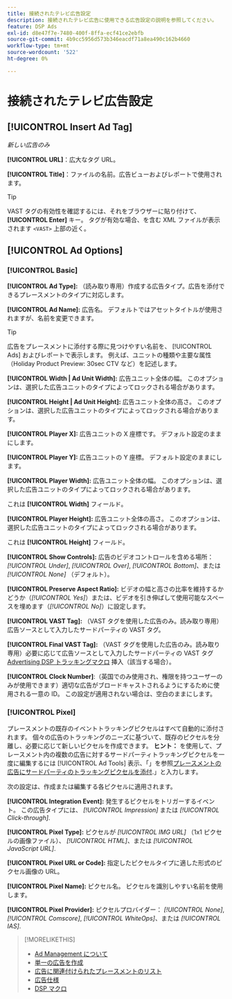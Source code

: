 ```yaml
---
title: 接続されたテレビ広告設定
description: 接続されたテレビ広告に使用できる広告設定の説明を参照してください。
feature: DSP Ads
exl-id: d8e47f7e-7480-400f-8ffa-ecf41ce2ebfb
source-git-commit: 4b9cc5956d573b346eacdf71a8ea490c162b4660
workflow-type: tm+mt
source-wordcount: '522'
ht-degree: 0%

---
```


# 接続されたテレビ広告設定

## [!UICONTROL Insert Ad Tag]

*新しい広告のみ*

**[!UICONTROL URL]**：広大なタグ URL。

**[!UICONTROL Title]**：ファイルの名前。広告ビューおよびレポートで使用されます。

>[!TIP]
>
> VAST タグの有効性を確認するには、それをブラウザーに貼り付けて、 **[!UICONTROL Enter]** キー。 タグが有効な場合、を含む XML ファイルが表示されます `<VAST>` 上部の近く。

## [!UICONTROL Ad Options]

### [!UICONTROL Basic]

**[!UICONTROL Ad Type]:** （読み取り専用）作成する広告タイプ。広告を添付できるプレースメントのタイプに対応します。

**[!UICONTROL Ad Name]:** 広告名。 デフォルトではアセットタイトルが使用されますが、名前を変更できます。

>[!TIP]
>
> 広告をプレースメントに添付する際に見つけやすい名前を、 [!UICONTROL Ads] およびレポートで表示します。 例えば、ユニットの種類や主要な属性（Holiday Product Preview: 30sec CTV など）を記述します。

**[!UICONTROL Width | Ad Unit Width]:** 広告ユニット全体の幅。 このオプションは、選択した広告ユニットのタイプによってロックされる場合があります。

**[!UICONTROL Height | Ad Unit Height]:** 広告ユニット全体の高さ。 このオプションは、選択した広告ユニットのタイプによってロックされる場合があります。

**[!UICONTROL Player X]:** 広告ユニットの X 座標です。 デフォルト設定のままにします。

**[!UICONTROL Player Y]:** 広告ユニットの Y 座標。 デフォルト設定のままにします。

**[!UICONTROL Player Width]:** 広告ユニット全体の幅。 このオプションは、選択した広告ユニットのタイプによってロックされる場合があります。

これは **[!UICONTROL Width]** フィールド。

**[!UICONTROL Player Height]:** 広告ユニット全体の高さ。 このオプションは、選択した広告ユニットのタイプによってロックされる場合があります。

これは **[!UICONTROL Height]** フィールド。

**[!UICONTROL Show Controls]:** 広告のビデオコントロールを含める場所： *[!UICONTROL Under]*, *[!UICONTROL Over]*, *[!UICONTROL Bottom]*、または *[!UICONTROL None]* （デフォルト）。

**[!UICONTROL Preserve Aspect Ratio]:** ビデオの幅と高さの比率を維持するかどうか（*[!UICONTROL Yes]*）または、ビデオを引き伸ばして使用可能なスペースを埋めます（*[!UICONTROL No]*）に設定します。

**[!UICONTROL VAST Tag]:** （VAST タグを使用した広告のみ。読み取り専用）広告ソースとして入力したサードパーティの VAST タグ。

**[!UICONTROL Final VAST Tag]:** （VAST タグを使用した広告のみ。読み取り専用）必要に応じて広告ソースとして入力したサードパーティの VAST タグ [Advertising DSP トラッキングマクロ](/help/dsp/campaign-management/macros.md) 挿入（該当する場合）。

**[!UICONTROL Clock Number]**:（英国でのみ使用され、権限を持つユーザーのみが使用できます）適切な広告がブロードキャストされるようにするために使用される一意の ID。 この設定が適用されない場合は、空白のままにします。

### [!UICONTROL Pixel]

プレースメントの既存のイベントトラッキングピクセルはすべて自動的に添付されます。 個々の広告のトラッキングのニーズに基づいて、既存のピクセルを分離し、必要に応じて新しいピクセルを作成できます。 **ヒント：** を使用して、プレースメント内の複数の広告に対するサードパーティトラッキングピクセルを一度に編集するには [!UICONTROL Ad Tools] 表示、「」を参照[プレースメントの広告にサードパーティのトラッキングピクセルを添付](/help/dsp/campaign-management/ads/ad-attach-to-placement.md#attach-pixels-ads).」と入力します。

次の設定は、作成または編集する各ピクセルに適用されます。

**[!UICONTROL Integration Event]:** 発生するピクセルをトリガーするイベント。 この広告タイプには、 *[!UICONTROL Impression]* または *[!UICONTROL Click-through]*.

**[!UICONTROL Pixel Type]:** ピクセルが *[!UICONTROL IMG URL]* （1x1 ピクセルの画像ファイル）、 *[!UICONTROL HTML]*、または *[!UICONTROL JavaScript URL]*.

**[!UICONTROL Pixel URL or Code]:** 指定したピクセルタイプに適した形式のピクセル画像の URL。

**[!UICONTROL Pixel Name]:** ピクセル名。 ピクセルを識別しやすい名前を使用します。

**[!UICONTROL Pixel Provider]:** ピクセルプロバイダー： *[!UICONTROL None]*, *[!UICONTROL Comscore]*, *[!UICONTROL WhiteOps]*、または *[!UICONTROL IAS]*.

>[!MORELIKETHIS]
>
>* [Ad Management について](ad-about.md)
>* [単一の広告を作成](ad-create.md)
>* [広告に関連付けられたプレースメントのリスト](/help/dsp/campaign-management/ads/ad-list-placements.md)
>* [広告仕様](ad-specs.md)
>* [DSP マクロ](/help/dsp/campaign-management/macros.md)
